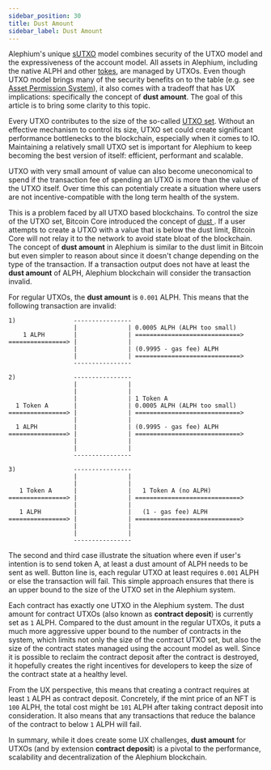 ```yaml
---
sidebar_position: 30
title: Dust Amount
sidebar_label: Dust Amount
---
```


Alephium's unique
[sUTXO](https://medium.com/@alephium/an-introduction-to-the-stateful-utxo-model-8de3b0f76749)
model combines security of the UTXO model and the expressiveness of
the account model. All assets in Alephium, including the native ALPH
and other [tokes](/tokens/overview), are managed by UTXOs. Even though
UTXO model brings many of the security benefits on to the table
(e.g. see [Asset Permission
System](http://localhost:3000/ralph/asset-permission-system)), it also
comes with a tradeoff that has UX implications: specifically the
concept of **dust amount**. The goal of this article is to bring
some clarity to this topic.

Every UTXO contributes to the size of the so-called [UTXO
set](https://en.wikipedia.org/wiki/Unspent_transaction_output#UTXO_set).
Without an effective mechanism to control its size, UTXO set could
create significant performance bottlenecks to the blockchain,
especially when it comes to IO. Maintaining a relatively small UTXO
set is important for Alephium to keep becoming the best version of
itself: efficient, performant and scalable. 

UTXO with very small amount of value can also become uneconomical to
spend if the transaction fee of spending an UTXO is more than the
value of the UTXO itself. Over time this can potentialy create a
situation where users are not incentive-compatible with the long term
health of the system.

This is a problem faced by all UTXO based blockchains. To control the
size of the UTXO set, Bitcoin Core introduced the concept of [dust
](https://bitcoin.stackexchange.com/questions/10986/what-is-meant-by-bitcoin-dust/41082#41082). If
a user attempts to create a UTXO with a value that is below the dust
limit, Bitcoin Core will not relay it to the network to avoid state
bloat of the blockchain. The concept of **dust amount** in Alephium is
similar to the dust limit in Bitcoin but even simpler to reason about
since it doesn't change depending on the type of the transaction. If a
transaction output does not have at least the **dust amount** of ALPH,
Alephium blockchain will consider the transaction invalid.

For regular UTXOs, the **dust amount** is `0.001` ALPH. This means
that the following transaction are invalid:

```
1)                ----------------
                  |              | 0.0005 ALPH (ALPH too small)
    1 ALPH        |              | =============================>
================> |              |
                  |              | (0.9995 - gas fee) ALPH
                  |              | =============================>
                  ----------------

2)                ----------------
                  |              |
                  |              |
                  |              | 1 Token A
  1 Token A       |              | 0.0005 ALPH (ALPH too small)
================> |              | =============================>
                  |              |
  1 ALPH          |              | (0.9995 - gas fee) ALPH
================> |              | =============================>
                  |              | 
                  |              |
                  ----------------

3)                ----------------
                  |              |
                  |              |
   1 Token A      |              |   1 Token A (no ALPH)
================> |              | =============================>
                  |              |
   1 ALPH         |              |   (1 - gas fee) ALPH
================> |              | =============================>
                  |              | 
                  |              |
                  ----------------
```

The second and third case illustrate the situation where even if
user's intention is to send token A, at least a dust amount of ALPH
needs to be sent as well. Button line is, each regular UTXO at least
requires `0.001` ALPH or else the transaction will fail. This simple
approach ensures that there is an upper bound to the size of the UTXO
set in the Alephium system.

Each contract has exactly one UTXO in the Alephium system. The dust
amount for contract UTXOs (also known as **contract deposit**) is
currently set as `1` ALPH. Compared to the dust amount in the regular
UTXOs, it puts a much more aggressive upper bound to the number of
contracts in the system, which limits not only the size of the
contract UTXO set, but also the size of the contract states managed
using the account model as well. Since it is possible to reclaim the
contract deposit after the contract is destroyed, it hopefully creates
the right incentives for developers to keep the size of the contract
state at a healthy level.

From the UX perspective, this means that creating a contract requires
at least `1` ALPH as contract deposit. Concretely, if the mint price
of an NFT is `100` ALPH, the total cost might be `101` ALPH after
taking contract deposit into consideration. It also means that any
transactions that reduce the balance of the contract to below `1` ALPH
will fail.

In summary, while it does create some UX challenges, **dust amount**
for UTXOs (and by extension **contract deposit**) is a pivotal to the
performance, scalability and decentralization of the Alephium
blockchain.
